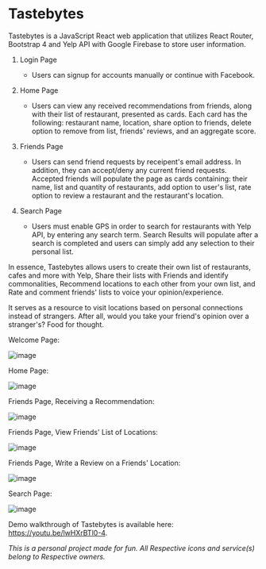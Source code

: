 # Tastebytes

Tastebytes is a JavaScript React web application that utilizes React Router, Bootstrap 4 and Yelp API with Google Firebase to store user information.

1. Login Page
    - Users can signup for accounts manually or continue with Facebook. 

2. Home Page
    - Users can view any received recommendations from friends, along with their list of restaurant, presented as cards. Each card has the following: restaurant name, location, share option to friends, delete option to remove from list, friends' reviews, and an aggregate score. 

3. Friends Page
    - Users can send friend requests by receipent's email address. In addition, they can accept/deny any current friend requests. Accepted friends will populate the page as cards containing: their name, list and quantity of restaurants, add option to user's list, rate option to review a restaurant and the restaurant's location.
    
4. Search Page
    - Users must enable GPS in order to search for restaurants with Yelp API, by entering any search term. Search Results will populate after a search is completed and users can simply add any selection to their personal list.

In essence, Tastebytes allows users to create their own list of restaurants, cafes and more with Yelp, Share their lists with Friends and identify commonalities, Recommend locations to each other from your own list, and Rate and comment friends' lists to voice your opinion/experience.

It serves as a resource to visit locations based on personal connections instead of strangers. After all, would you take your friend's opinion over a stranger's? Food for thought. 

Welcome Page:

![image](https://user-images.githubusercontent.com/17581500/90065785-c7a92400-dcba-11ea-9cda-8b5a6e3325a9.png)

Home Page:

![image](https://user-images.githubusercontent.com/17581500/90065796-cb3cab00-dcba-11ea-9efc-848903e46921.png)

Friends Page, Receiving a Recommendation:

![image](https://user-images.githubusercontent.com/17581500/90065834-dd1e4e00-dcba-11ea-98ca-169470c11321.png)

Friends Page, View Friends' List of Locations:

![image](https://user-images.githubusercontent.com/17581500/90064260-8152c580-dcb8-11ea-8b3b-9bd6d3b3ac27.png)

Friends Page, Write a Review on a Friends' Location:

![image](https://user-images.githubusercontent.com/17581500/90065802-cd9f0500-dcba-11ea-8992-798b682bc18f.png)

Search Page:

![image](https://user-images.githubusercontent.com/17581500/90065847-e27b9880-dcba-11ea-8866-96bf14d9b618.png)

Demo walkthrough of Tastebytes is available here: https://youtu.be/lwHXrBTl0-4.

*This is a personal project made for fun. All Respective icons and service(s) belong to Respective owners.*
